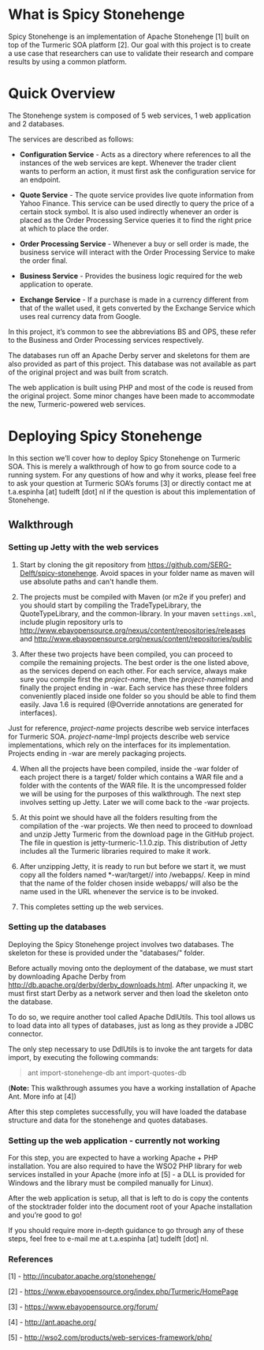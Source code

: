 # What is Spicy Stonehenge

Spicy Stonehenge is an implementation of Apache Stonehenge [1] built on top of the Turmeric SOA platform [2]. Our goal with this project is to create a use case that researchers can use to validate their research and compare results by using a common platform.

# Quick Overview

The Stonehenge system is composed of 5 web services, 1 web application and 2 databases.

The services are described as follows:

*   **Configuration Service** - Acts as a directory where references to all the instances of the web services are kept. Whenever the trader client wants to perform an action, it must first ask the configuration service for an endpoint.

*   **Quote Service** - The quote service provides live quote information from Yahoo Finance. This service can be used directly to query the price of a certain stock symbol. It is also used indirectly whenever an order is placed as the Order Processing Service queries it to find the right price at which to place the order.

*   **Order Processing Service** - Whenever a buy or sell order is made, the business service will interact with the Order Processing Service to make the order final.

*   **Business Service** - Provides the business logic required for the web application to operate.

*   **Exchange Service** - If a purchase is made in a currency different from that of the wallet used, it gets converted by the Exchange Service which uses real currency data from Google.

In this project, it’s common to see the abbreviations BS and OPS, these refer to the Business and Order Processing services respectively.

The databases run off an Apache Derby server and skeletons for them are also provided as part of this project. This database was not available as part of the original project and was built from scratch.

The web application is built using PHP and most of the code is reused from the original project. Some minor changes have been made to accommodate the new, Turmeric-powered web services.

# Deploying Spicy Stonehenge

In this section we’ll cover how to deploy Spicy Stonehenge on Turmeric SOA. This is merely a walkthrough of how to go from source code to a running system. For any questions of how and why it works, please feel free to ask your question at Turmeric SOA’s forums [3] or directly contact me at t.a.espinha [at] tudelft [dot] nl if the question is about this implementation of Stonehenge.

## Walkthrough

### Setting up Jetty with the web services

1. Start by cloning the git repository from https://github.com/SERG-Delft/spicy-stonehenge. Avoid spaces in your folder name as maven will use absolute paths and can't handle them.

1. The projects must be compiled with Maven (or m2e if you prefer) and you should start by compiling the TradeTypeLibrary, the QuoteTypeLibrary, and the common-library. In your maven `settings.xml`, include plugin repository urls to http://www.ebayopensource.org/nexus/content/repositories/releases and http://www.ebayopensource.org/nexus/content/repositories/public

1. After these two projects have been compiled, you can proceed to compile the remaining projects. The best order is the one listed above, as the services depend on each other. For each service, always make sure you compile first the *project-name*, then the *project-name*Impl and finally the project ending in -war. Each service has these three folders conveniently placed inside one folder so you should be able to find them easily. Java 1.6 is required (@Override annotations are generated for interfaces).

Just for reference, *project-name* projects describe web service interfaces for Turmeric SOA.
*project-name*-Impl projects describe web service implementations, which rely on the interfaces for its implementation.
Projects ending in -war are merely packaging projects.

4. When all the projects have been compiled, inside the -war folder of each project there is a target/ folder which contains a WAR file and a folder with the contents of the WAR file. It is the uncompressed folder we will be using for the purposes of this walkthrough. The next step involves setting up Jetty. Later we will come back to the -war projects. 

5. At this point we should have all the folders resulting from the compilation of the -war projects. We then need to proceed to download and unzip Jetty Turmeric from the download page in the GitHub project. The file in question is jetty-turmeric-1.1.0.zip. This distribution of Jetty includes all the Turmeric libraries required to make it work.

6. After unzipping Jetty, it is ready to run but before we start it, we must copy all the folders named *-war/target/<project-name>/ into <jetty>/webapps/. Keep in mind that the name of the folder chosen inside webapps/ will also be the name used in the URL whenever the service is to be invoked.

7. This completes setting up the web services.

### Setting up the databases

Deploying the Spicy Stonehenge project involves two databases. The skeleton for these is provided under the "databases/" folder.

Before actually moving onto the deployment of the database, we must start by downloading Apache Derby from http://db.apache.org/derby/derby_downloads.html. After unpacking it, we must first start Derby as a network server and then load the skeleton onto the database.

To do so, we require another tool called Apache DdlUtils. This tool allows us to load data into all types of databases, just as long as they provide a JDBC connector.

The only step necessary to use DdlUtils is to invoke the ant targets for data import, by executing the following commands:

> ant import-stonehenge-db
> ant import-quotes-db

(**Note:** This walkthrough assumes you have a working installation of Apache Ant. More info at [4])

After this step completes successfully, you will have loaded the database structure and data for the stonehenge and quotes databases.

### Setting up the web application - currently not working

For this step, you are expected to have a working Apache + PHP installation. You are also required to have the WSO2 PHP library for web services installed in your Apache (more info at [5] - a DLL is provided for Windows and the library must be compiled manually for Linux).

After the web application is setup, all that is left to do is copy the contents of the stocktrader folder into the document root of your Apache installation and you’re good to go!

If you should require more in-depth guidance to go through any of these steps, feel free to e-mail me at t.a.espinha [at] tudelft [dot] nl.

### References

[1] - http://incubator.apache.org/stonehenge/

[2] - https://www.ebayopensource.org/index.php/Turmeric/HomePage

[3] - https://www.ebayopensource.org/forum/

[4] - http://ant.apache.org/

[5] - http://wso2.com/products/web-services-framework/php/
